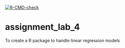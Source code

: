 <!-- badges: start -->
  [![R-CMD-check](https://github.com/sangeethsmenon/assignment_lab_4/actions/workflows/R-CMD-check.yaml/badge.svg)](https://github.com/sangeethsmenon/assignment_lab_4/actions/workflows/R-CMD-check.yaml)
<!-- badges: end -->
# assignment_lab_4
To create a R package to handle linear regression models
